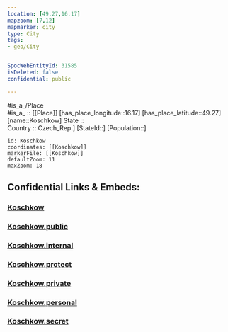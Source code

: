 ```yaml
---
location: [49.27,16.17] 
mapzoom: [7,12] 
mapmarker: city 
type: City
tags:
- geo/City


SpocWebEntityId: 31585
isDeleted: false
confidential: public

---
```

#is_a_/Place  
#is_a_ :: [[Place]] 
[has_place_longitude::16.17] 
[has_place_latitude::49.27] 
[name::Koschkow] 
State ::  
Country :: Czech_Rep.] 
[StateId::] 
[Population::] 



```leaflet
id: Koschkow
coordinates: [[Koschkow]] 
markerFile: [[Koschkow]] 
defaultZoom: 11 
maxZoom: 18
```


## Confidential Links & Embeds: 

### [Koschkow](/_Standards/Earth/Continent/Europe/Europe~Central/Czech_Republic/regions~Czech_Republic/Vysočina/City/Koschkow.md) 

### [Koschkow.public](/_public/Earth/Continent/Europe/Europe~Central/Czech_Republic/regions~Czech_Republic/Vysočina/City/Koschkow.public.md) 

### [Koschkow.internal](/_internal/Earth/Continent/Europe/Europe~Central/Czech_Republic/regions~Czech_Republic/Vysočina/City/Koschkow.internal.md) 

### [Koschkow.protect](/_protect/Earth/Continent/Europe/Europe~Central/Czech_Republic/regions~Czech_Republic/Vysočina/City/Koschkow.protect.md) 

### [Koschkow.private](/_private/Earth/Continent/Europe/Europe~Central/Czech_Republic/regions~Czech_Republic/Vysočina/City/Koschkow.private.md) 

### [Koschkow.personal](/_personal/Earth/Continent/Europe/Europe~Central/Czech_Republic/regions~Czech_Republic/Vysočina/City/Koschkow.personal.md) 

### [Koschkow.secret](/_secret/Earth/Continent/Europe/Europe~Central/Czech_Republic/regions~Czech_Republic/Vysočina/City/Koschkow.secret.md)

